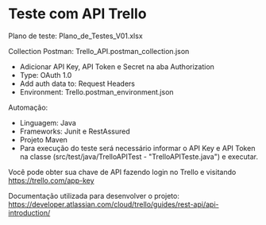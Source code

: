 # Teste com API Trello

Plano de teste: Plano_de_Testes_V01.xlsx

Collection Postman: Trello_API.postman_collection.json
- Adicionar API Key, API Token e Secret na aba Authorization
- Type: OAuth 1.0 
- Add auth data to: Request Headers
- Environment: Trello.postman_environment.json

Automação:

- Linguagem: Java
- Frameworks: Junit e RestAssured
- Projeto Maven
- Para execução do teste será necessário informar o API Key e API Token na classe (src/test/java/TrelloAPITest - "TrelloAPITeste.java") e executar.

Você pode obter sua chave de API fazendo login no Trello e visitando https://trello.com/app-key 

Documentação utilizada para desenvolver o projeto: https://developer.atlassian.com/cloud/trello/guides/rest-api/api-introduction/
